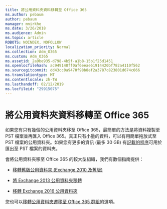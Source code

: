 ```yaml
---
title: 將公用資料夾資料移轉至 Office 365
ms.author: pebaum
author: pebaum
manager: mnirkhe
ms.date: 3/26/2018
ms.audience: Admin
ms.topic: article
ROBOTS: NOINDEX, NOFOLLOW
localization_priority: Normal
ms.collection: Adm_O365
ms.custom: Adm_O365
ms.assetid: 2a9be935-d798-4b5f-a1b8-15b1f25d1451
ms.openlocfilehash: ac949148ff0af6eeae61914420bf782a4110f562
ms.sourcegitcommit: dd43cc0a9470f98b8ef2a3787c823801d674c666
ms.translationtype: MT
ms.contentlocale: zh-TW
ms.lasthandoff: 02/12/2019
ms.locfileid: "29915075"
---
```

# <a name="migrate-public-folder-data-to-office-365"></a>將公用資料夾資料移轉至 Office 365

如果您有只有幾個的公用資料夾移至 Office 365，最簡單的方法是將資料複製至 PST 檔案並再匯入 Office 365。真正只有小量的資料，可以有用簡單拖放式至 PST 檔案的公用資料夾。如果您有更多的資訊 (最多 30 GB) 有[記載的程序](https://technet.microsoft.com/library/dn874017%28v=exchg.150%29.aspx#PSTMigrate)可用於匯出至 PST 檔案的資料夾。 
  
會將公用資料夾移至 Office 365 的較大型組織，我們有數個指南提供：
  
- [移轉舊版公用資料夾 (Exchange 2010 及舊版)](https://technet.microsoft.com/library/dn874017%28v=exchg.150%29.aspx)
    
- [將 Exchange 2013 公用資料夾移轉](https://technet.microsoft.com/library/mt798260%28v=exchg.150%29.aspx)
    
- [移轉 Exchange 2016 公用資料夾](https://technet.microsoft.com/library/mt798260%28v=exchg.160%29.aspx)
    
您也可以[移轉公用資料夾遷移至 Office 365 群組](https://technet.microsoft.com/library/mt843872%28v=exchg.150%29.aspx)的選項。
  

